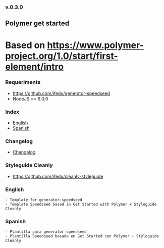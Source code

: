 ### v.0.3.0

## Polymer get started
# Based on https://www.polymer-project.org/1.0/start/first-element/intro

### Requeriments
- https://github.com/ifedu/generator-speedseed
- NodeJS >= 6.0.0

### Index
- [English](#english)
- [Spanish](#spanish)

### Changelog
- [Changelog](https://github.com/ifedu/generator-speedseed-cleanly-polymer-get-started/blob/master/CHANGELOG.md)

### Styleguide Cleanly
- https://github.com/ifedu/cleanly-styleguide

### English
    - Template for generator-speedseed
    - Template Speedseed based in Get Started with Polymer + Styleguide Cleanly

### Spanish
    - Plantilla para generator-speedseed
    - Plantilla Speedseed basada en Get Started con Polymer + Styleguide Cleanly